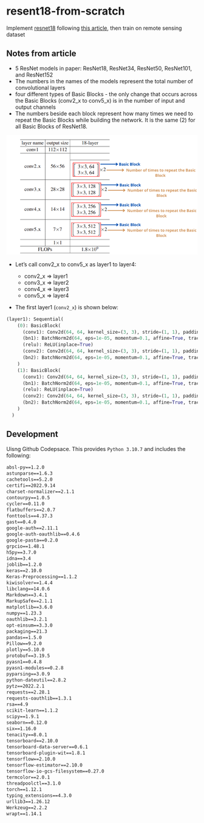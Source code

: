# resent18-from-scratch
Implement [resnet18](https://arxiv.org/abs/1512.03385) following [this article](https://debuggercafe.com/implementing-resnet18-in-pytorch-from-scratch/), then train on remote sensing dataset

## Notes from article
- 5 ResNet models in paper: ResNet18, ResNet34, ResNet50, ResNet101, and ResNet152
- The numbers in the names of the models represent the total number of convolutional layers
- four different types of Basic Blocks - the only change that occurs across the Basic Blocks (conv2_x to conv5_x) is in the number of input and output channels
- The numbers beside each block represent how many times we need to repeat the Basic Blocks while building the network. It is the same (2) for all Basic Blocks of ResNet18.

<p align="center">
<img src="images/resnet18-basic-blocks-1.png" width="650">
</p>

- Let’s call conv2_x to conv5_x as layer1 to layer4:
    * conv2_x => layer1
    * conv3_x => layer2
    * conv4_x => layer3
    * conv5_x => layer4

- The first layer1 (`conv2_x`) is shown below:
```python
(layer1): Sequential(
    (0): BasicBlock(
      (conv1): Conv2d(64, 64, kernel_size=(3, 3), stride=(1, 1), padding=(1, 1), bias=False)
      (bn1): BatchNorm2d(64, eps=1e-05, momentum=0.1, affine=True, track_running_stats=True)
      (relu): ReLU(inplace=True)
      (conv2): Conv2d(64, 64, kernel_size=(3, 3), stride=(1, 1), padding=(1, 1), bias=False)
      (bn2): BatchNorm2d(64, eps=1e-05, momentum=0.1, affine=True, track_running_stats=True)
    )
    (1): BasicBlock(
      (conv1): Conv2d(64, 64, kernel_size=(3, 3), stride=(1, 1), padding=(1, 1), bias=False)
      (bn1): BatchNorm2d(64, eps=1e-05, momentum=0.1, affine=True, track_running_stats=True)
      (relu): ReLU(inplace=True)
      (conv2): Conv2d(64, 64, kernel_size=(3, 3), stride=(1, 1), padding=(1, 1), bias=False)
      (bn2): BatchNorm2d(64, eps=1e-05, momentum=0.1, affine=True, track_running_stats=True)
    )
  )
  ```

## Development
Uisng Github Codepsace. This provides `Python 3.10.7` and includes the following:

```
absl-py==1.2.0
astunparse==1.6.3
cachetools==5.2.0
certifi==2022.9.14
charset-normalizer==2.1.1
contourpy==1.0.5
cycler==0.11.0
flatbuffers==2.0.7
fonttools==4.37.3
gast==0.4.0
google-auth==2.11.1
google-auth-oauthlib==0.4.6
google-pasta==0.2.0
grpcio==1.48.1
h5py==3.7.0
idna==3.4
joblib==1.2.0
keras==2.10.0
Keras-Preprocessing==1.1.2
kiwisolver==1.4.4
libclang==14.0.6
Markdown==3.4.1
MarkupSafe==2.1.1
matplotlib==3.6.0
numpy==1.23.3
oauthlib==3.2.1
opt-einsum==3.3.0
packaging==21.3
pandas==1.5.0
Pillow==9.2.0
plotly==5.10.0
protobuf==3.19.5
pyasn1==0.4.8
pyasn1-modules==0.2.8
pyparsing==3.0.9
python-dateutil==2.8.2
pytz==2022.2.1
requests==2.28.1
requests-oauthlib==1.3.1
rsa==4.9
scikit-learn==1.1.2
scipy==1.9.1
seaborn==0.12.0
six==1.16.0
tenacity==8.0.1
tensorboard==2.10.0
tensorboard-data-server==0.6.1
tensorboard-plugin-wit==1.8.1
tensorflow==2.10.0
tensorflow-estimator==2.10.0
tensorflow-io-gcs-filesystem==0.27.0
termcolor==2.0.1
threadpoolctl==3.1.0
torch==1.12.1
typing_extensions==4.3.0
urllib3==1.26.12
Werkzeug==2.2.2
wrapt==1.14.1
```